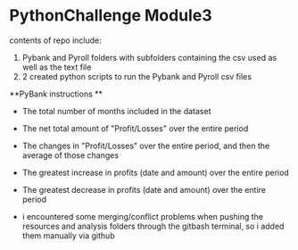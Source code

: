 # PythonChallenge Module3
contents of repo include:

1) Pybank and Pyroll folders with subfolders containing the csv used as well as the text file
2)  2 created python scripts to run the Pybank and Pyroll csv files 


**PyBank instructions **

- The total number of months included in the dataset

- The net total amount of "Profit/Losses" over the entire period

-  The changes in "Profit/Losses" over the entire period, and then the average of those changes

- The greatest increase in profits (date and amount) over the entire period

- The greatest decrease in profits (date and amount) over the entire period


* i encountered some merging/conflict problems when pushing the resources and analysis folders through the gitbash terminal, so i added them manually via github 
